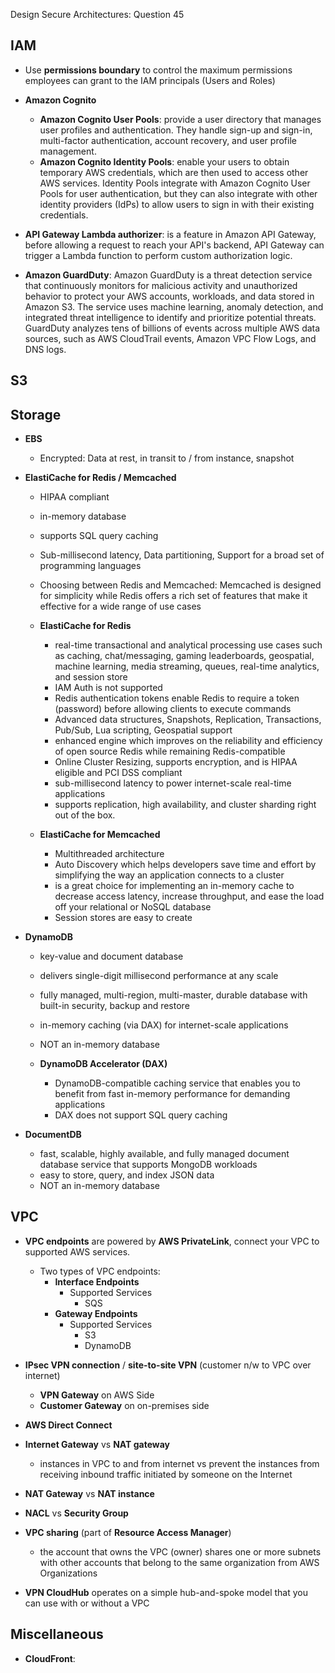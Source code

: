Design Secure Architectures: Question 45

## IAM

- Use **permissions boundary** to control the maximum permissions employees can grant to the IAM principals (Users and Roles)

- **Amazon Cognito**
    - **Amazon Cognito User Pools**: provide a user directory that manages user profiles and authentication. They handle sign-up and sign-in, multi-factor authentication, account recovery, and user profile management.
    - **Amazon Cognito Identity Pools**: enable your users to obtain temporary AWS credentials, which are then used to access other AWS services. Identity Pools integrate with Amazon Cognito User Pools for user authentication, but they can also integrate with other identity providers (IdPs) to allow users to sign in with their existing credentials.

- **API Gateway Lambda authorizer**: is a feature in Amazon API Gateway, before allowing a request to reach your API's backend, API Gateway can trigger a Lambda function to perform custom authorization logic.

- **Amazon GuardDuty**: Amazon GuardDuty is a threat detection service that continuously monitors for malicious activity and unauthorized behavior to protect your AWS accounts, workloads, and data stored in Amazon S3. The service uses machine learning, anomaly detection, and integrated threat intelligence to identify and prioritize potential threats. GuardDuty analyzes tens of billions of events across multiple AWS data sources, such as AWS CloudTrail events, Amazon VPC Flow Logs, and DNS logs.



## S3


## Storage

- **EBS**
    - Encrypted: Data at rest, in transit to / from instance, snapshot

- **ElastiCache for Redis / Memcached**
    - HIPAA compliant
    - in-memory database
    - supports SQL query caching
    - Sub-millisecond latency, Data partitioning, Support for a broad set of programming languages
    - Choosing between Redis and Memcached: Memcached is designed for simplicity while Redis offers a rich set of features that make it effective for a wide range of use cases

    - **ElastiCache for Redis**
        - real-time transactional and analytical processing use cases such as caching, chat/messaging, gaming leaderboards, geospatial, machine learning, media streaming, queues, real-time analytics, and session store
        - IAM Auth is not supported
        - Redis authentication tokens enable Redis to require a token (password) before allowing clients to execute commands
        - Advanced data structures, Snapshots, Replication, Transactions, Pub/Sub, Lua scripting, Geospatial support
        - enhanced engine which improves on the reliability and efficiency of open source Redis while remaining Redis-compatible
        - Online Cluster Resizing, supports encryption, and is HIPAA eligible and PCI DSS compliant
        - sub-millisecond latency to power internet-scale real-time applications
        - supports replication, high availability, and cluster sharding right out of the box.

    - **ElastiCache for Memcached**
        - Multithreaded architecture
        - Auto Discovery which helps developers save time and effort by simplifying the way an application connects to a cluster
        - is a great choice for implementing an in-memory cache to decrease access latency, increase throughput, and ease the load off your relational or NoSQL database
        - Session stores are easy to create


- **DynamoDB**
    - key-value and document database
    - delivers single-digit millisecond performance at any scale
    - fully managed, multi-region, multi-master, durable database with built-in security, backup and restore
    - in-memory caching (via DAX) for internet-scale applications
    - NOT an in-memory database

    - **DynamoDB Accelerator (DAX)**
        -  DynamoDB-compatible caching service that enables you to benefit from fast in-memory performance for demanding applications
        -  DAX does not support SQL query caching


- **DocumentDB**
    - fast, scalable, highly available, and fully managed document database service that supports MongoDB workloads
    - easy to store, query, and index JSON data
    - NOT an in-memory database




## VPC

- **VPC endpoints** are powered by **AWS PrivateLink**, connect your VPC to supported AWS services.
    - Two types of VPC endpoints:
        - **Interface Endpoints**
            - Supported Services
                - SQS
        - **Gateway Endpoints**
            - Supported Services
                - S3
                - DynamoDB


- **IPsec VPN connection** / **site-to-site VPN** (customer n/w to VPC over internet)
    - **VPN Gateway** on AWS Side
    - **Customer Gateway** on on-premises side

- **AWS Direct Connect**

- **Internet Gateway** vs **NAT gateway**
    - instances in VPC to and from internet vs prevent the instances from receiving inbound traffic initiated by someone on the Internet

- **NAT Gateway** vs **NAT instance**

- **NACL** vs **Security Group**

- **VPC sharing** (part of **Resource Access Manager**)
    - the account that owns the VPC (owner) shares one or more subnets with other accounts that belong to the same organization from AWS Organizations

- **VPN CloudHub** operates on a simple hub-and-spoke model that you can use with or without a VPC

## Miscellaneous

- **CloudFront**: 